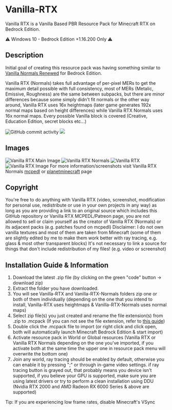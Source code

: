 # Vanilla-RTX

Vanilla RTX is a Vanilla Based PBR Resource Pack for Minecraft RTX on Bedrock Edition.

⚠️ Windows 10 - Bedrock Edition +1.16.200 Only ⚠️

## Description

Initial goal of creating this resource pack was having something similar to [Vanilla Normals Renewed](https://github.com/Poudingue/Vanilla-Normals-Renewed) for Bedrock Edition.

Vanilla RTX (Normals) takes full advantage of per-pixel MERs to get the maximum detail possible with full consistency, most of MERs (Metalic, Emissive, Roughness) are the same between subpacks, but there are minor differences because some simply didn't fit normals or the other way around, Vanilla RTX uses 16x heightmaps (later game generates 192x normal maps based on height differences) while Vanilla RTX Normals uses 16x normal maps.
Every possible Vanilla block is covered (Creative, Education Edition, secret blocks etc...)

![GitHub commit activity](https://img.shields.io/github/commit-activity/m/CubeIR/Vanilla-RTX?style=flat) [![](https://dcbadge.vercel.app/api/server/A4wv4wwYud?style=flat)](https://discord.gg/A4wv4wwYud)


## Images
![Vanilla RTX Main Image](https://user-images.githubusercontent.com/75272685/190976477-b8c8f269-1b93-429f-82b6-71aa072e63a6.png)
![Vanilla RTX Normals](https://user-images.githubusercontent.com/75272685/140548027-33e4783f-cbb5-4ec0-9e66-a7abd547ee6f.png)
![Vanilla RTX](https://user-images.githubusercontent.com/75272685/140548212-d68f6692-540a-47cc-87a4-1455dc8decc4.png)
![Vanilla RTX Image](https://user-images.githubusercontent.com/75272685/140548263-ce69c36d-e432-4f47-abd7-d8464b27d59f.png)
For more information/screenshots visit Vanilla RTX Normals [mcpedl](https://mcpedl.com/truly-vanilla-rtx/) or [planetminecraft](https://www.planetminecraft.com/texture-pack/vanilla-rtx-normals/) page

## Copyright
You're free to do anything with Vanilla RTX (video, screenshot, modification for personal use, redistribute or use in your own projects in any way) as long as you are providing a link to an original source which includes this GitHub repository or Vanilla RTX MCPEDL/Patreon page, you are not allowed to sell or claim yourself as the creator of Vanilla RTX (Normals) or its adjacent packs (e.g. patches found on mcpedl)
Disclaimer: I do not own vanilla textures and most of them are taken from Minecraft (some of them are slightly edited by me to make them work better with ray tracing, e.g. glass & most other transparent blocks)
It's not necessary to link a source for things that don't include redistribution of my files! (e.g. video or screenshot)

## Installation Guide & Information
1. Download the latest .zip file (by clicking on the green "code" button -> download zip)
2. Extract the folder you have downloaded.
3. You will see Vanilla-RTX and Vanilla-RTX-Normals folders zip one or both of them individually (depending on the one that you intend to install, Vanilla-RTX uses heightmaps & Vanilla-RTX-Normals uses normal maps)
4. Select zip file(s) you just created and rename the file extension(s) from .zip to .mcpack (If you can not see the file extension, refer to [this guide](https://www.wikihow.tech/Show-File-Extensions-on-Windows))
5. Double click the .mcpack file to import (or right click and click open, both will automatically launch Minecraft Bedrock Edition & start import)
6. Activate resource pack in World or Global resources (Vanilla RTX or Vanilla RTX Normals depending on the one you've imported, if you activate both at the same time the upper one in resource pack menu will overwrite the bottom one)
7. Join any world, ray tracing should be enabled by default, otherwise you can enable it by pressing ";" or through in-game video settings.
if ray tracing button is grayed out, that probably means you device isn't supported, if you believe your GPU is supported, make sure you are using latest drivers or try to perform a clean installation using DDU (Nvidia RTX 2000 and AMD Radeon RX 6000 Series & above are supported)

Tip: If you are experiencing low frame rates, disable Minecraft's VSync
